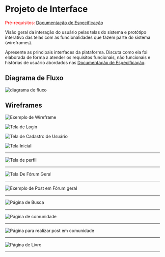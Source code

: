 
# Projeto de Interface

<span style="color:red">Pré-requisitos: <a href="2-Especificação do Projeto.md"> Documentação de Especificação</a></span>

Visão geral da interação do usuário pelas telas do sistema e protótipo interativo das telas com as funcionalidades que fazem parte do sistema (wireframes).

 Apresente as principais interfaces da plataforma. Discuta como ela foi elaborada de forma a atender os requisitos funcionais, não funcionais e histórias de usuário abordados nas <a href="2-Especificação do Projeto.md"> Documentação de Especificação</a>.

## Diagrama de Fluxo

![diagrama de fluxo](https://github.com/user-attachments/assets/5660a2a0-5bfd-4f0a-afb9-8bbab17e5dd0)


## Wireframes



![Exemplo de Wireframe](img/homepage.png)


![Tela de Login](img/Login.png)

![Tela de Cadastro de Usuário](img/Tela-Cadastro.png)

![Tela Inicial](img/tela-Feed.png)


<hr>

![Tela de perfil](img/tela-Feed.png)

<hr>

![Tela De Fórum Geral](img/tela-exibicao-geral.png)

<hr>

![Exemplo de Post em Fórum geral](img/tela-exibicao-forum.png)

<hr>




![Página de Busca](img/Tela-Busca.png)

<hr>

![Página de comunidade](img/Tela-Comunidade.png)
<hr>

![Página para realizar post em comunidade](img/Tela-Post.png)
<hr>


![Página de Livro](img/Tela-Livro.png)
<hr>
